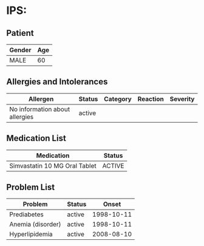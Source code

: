 # IPS:

## Patient

|Gender|Age|
|---|---|
|MALE|60|

## Allergies and Intolerances

|Allergen|Status|Category|Reaction|Severity|
|---|---|---|---|---|
|No information about allergies|active||||

## Medication List

|Medication|Status|
|---|---|
|Simvastatin 10 MG Oral Tablet|ACTIVE|

## Problem List

|Problem|Status|Onset|
|---|---|---|
|Prediabetes|active|1998-10-11|
|Anemia (disorder)|active|1998-10-11|
|Hyperlipidemia|active|2008-08-10|
